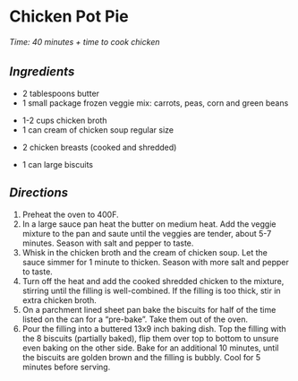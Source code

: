 # Chicken Pot Pie

######  Time: 40 minutes + time to cook chicken

##  *Ingredients*
- 2 tablespoons butter
- 1 small package frozen veggie mix: carrots, peas, corn and green beans
<!--  -->
- 1-2 cups chicken broth
- 1 can cream of chicken soup regular size
<!--  -->
- 2 chicken breasts (cooked and shredded)
<!--  -->
- 1 can large biscuits

##  *Directions*
1. Preheat the oven to 400F.
2. In a large sauce pan heat the butter on medium heat. Add the veggie mixture to the pan and saute until the veggies are tender, about 5-7 minutes. Season with salt and pepper to taste.
3. Whisk in the chicken broth and the cream of chicken soup. Let the sauce simmer for 1 minute to thicken. Season with more salt and pepper to taste.
4. Turn off the heat and add the cooked shredded chicken to the mixture, stirring until the filling is well-combined. If the filling is too thick, stir in extra chicken broth.
5. On a parchment lined sheet pan bake the biscuits for half of the time listed on the can for a “pre-bake”. Take them out of the oven.
6. Pour the filling into a buttered 13x9 inch baking dish. Top the filling with the 8 biscuits (partially baked), flip them over top to bottom to unsure even baking on the other side. Bake for an additional 10 minutes, until the biscuits are golden brown and the filling is bubbly. Cool for 5 minutes before serving.